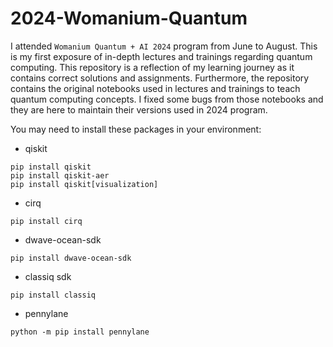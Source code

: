 # 2024-Womanium-Quantum
I attended `Womanium Quantum + AI 2024` program from June to August. This is my first exposure of in-depth lectures and trainings regarding quantum computing. 
This repository is a reflection of my learning journey as it contains correct solutions and assignments. Furthermore, the repository contains the original notebooks used in lectures and trainings to teach quantum computing concepts. I fixed some bugs from those notebooks and they are here to maintain their versions used in 2024 program.

You may need to install these packages in your environment:
- qiskit
```
pip install qiskit
pip install qiskit-aer
pip install qiskit[visualization]
```
- cirq
```console
pip install cirq
```
- dwave-ocean-sdk
```console
pip install dwave-ocean-sdk
```
- classiq sdk
```
pip install classiq
```
- pennylane
```console
python -m pip install pennylane
```
